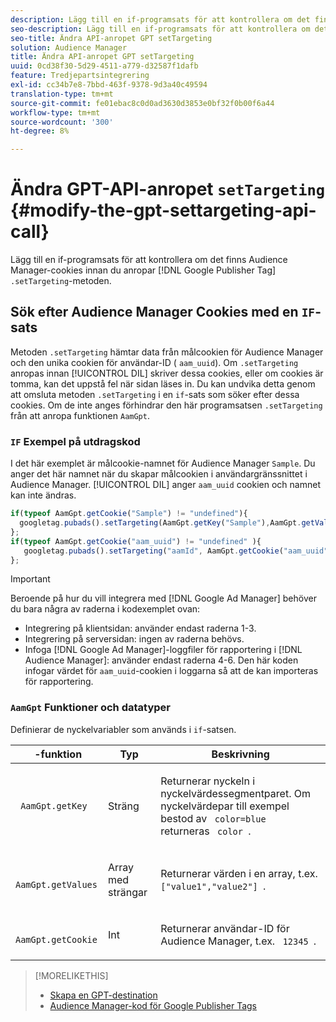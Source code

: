 ```yaml
---
description: Lägg till en if-programsats för att kontrollera om det finns Audience Manager-cookies innan du anropar Google Publisher-taggen .setTargeting-metoden.
seo-description: Lägg till en if-programsats för att kontrollera om det finns Audience Manager-cookies innan du anropar Google Publisher-taggen .setTargeting-metoden.
seo-title: Ändra API-anropet GPT setTargeting
solution: Audience Manager
title: Ändra API-anropet GPT setTargeting
uuid: 0cd38f30-5d29-4511-a779-d32587f1dafb
feature: Tredjepartsintegrering
exl-id: cc34b7e8-7bbd-463f-9378-9d3a40c49594
translation-type: tm+mt
source-git-commit: fe01ebac8c0d0ad3630d3853e0bf32f0b00f6a44
workflow-type: tm+mt
source-wordcount: '300'
ht-degree: 8%

---
```


# Ändra GPT-API-anropet `setTargeting` {#modify-the-gpt-settargeting-api-call}

Lägg till en if-programsats för att kontrollera om det finns Audience Manager-cookies innan du anropar [!DNL Google Publisher Tag] `.setTargeting`-metoden.

## Sök efter Audience Manager Cookies med en `IF`-sats

Metoden `.setTargeting` hämtar data från målcookien för Audience Manager och den unika cookien för användar-ID ( `aam_uuid`). Om `.setTargeting` anropas innan [!UICONTROL DIL] skriver dessa cookies, eller om cookies är tomma, kan det uppstå fel när sidan läses in. Du kan undvika detta genom att omsluta metoden `.setTargeting` i en `if`-sats som söker efter dessa cookies. Om de inte anges förhindrar den här programsatsen `.setTargeting` från att anropa funktionen `AamGpt`.

### `IF` Exempel på utdragskod

I det här exemplet är målcookie-namnet för Audience Manager `Sample`. Du anger det här namnet när du skapar målcookien i användargränssnittet i Audience Manager. [!UICONTROL DIL] anger  `aam_uuid` cookien och namnet kan inte ändras.

```js
if(typeof AamGpt.getCookie("Sample") != "undefined"){ 
  googletag.pubads().setTargeting(AamGpt.getKey("Sample"),AamGpt.getValues("Sample")); 
}; 
if(typeof AamGpt.getCookie("aam_uuid") != "undefined" ){ 
   googletag.pubads().setTargeting("aamId", AamGpt.getCookie("aam_uuid")); 
};
```

>[!IMPORTANT]
>
>Beroende på hur du vill integrera med [!DNL Google Ad Manager] behöver du bara några av raderna i kodexemplet ovan:
>
>* Integrering på klientsidan: använder endast raderna 1-3.
>* Integrering på serversidan: ingen av raderna behövs.
>* Infoga [!DNL Google Ad Manager]-loggfiler för rapportering i [!DNL Audience Manager]: använder endast raderna 4-6. Den här koden infogar värdet för `aam_uuid`-cookien i loggarna så att de kan importeras för rapportering.


### `AamGpt` Funktioner och datatyper

Definierar de nyckelvariabler som används i `if`-satsen.

<table id="table_881391C9BDDF4FACAFC37A47B14B31A1"> 
 <thead> 
  <tr> 
   <th colname="col1" class="entry">  -funktion </th> 
   <th colname="col2" class="entry"> Typ </th> 
   <th colname="col3" class="entry"> Beskrivning </th> 
  </tr> 
 </thead>
 <tbody> 
  <tr> 
   <td colname="col1"> <p> <code> AamGpt.getKey </code> </p> </td> 
   <td colname="col2"> <p>Sträng </p> </td> 
   <td colname="col3"> <p>Returnerar nyckeln i nyckelvärdessegmentparet. Om nyckelvärdepar till exempel bestod av <code> color=blue </code> returneras <code> color </code>. </p> </td> 
  </tr> 
  <tr> 
   <td colname="col1"> <p> <code> AamGpt.getValues </code> </p> </td> 
   <td colname="col2"> <p>Array med strängar </p> </td> 
   <td colname="col3"> <p>Returnerar värden i en array, t.ex. <code> ["value1","value2"] </code>. </p> </td> 
  </tr> 
  <tr> 
   <td colname="col1"> <p> <code> AamGpt.getCookie </code> </p> </td> 
   <td colname="col2"> <p>Int </p> </td> 
   <td colname="col3"> <p>Returnerar användar-ID för Audience Manager, t.ex. <code> 12345 </code>. </p> </td> 
  </tr>
 </tbody>
</table>

>[!MORELIKETHIS]
>
>* [Skapa en GPT-destination](../../integration/gpt-aam-destination/gpt-aam-create-destination.md)
>* [Audience Manager-kod för Google Publisher Tags](../../integration/gpt-aam-destination/gpt-aam-aamgpt-code.md)

